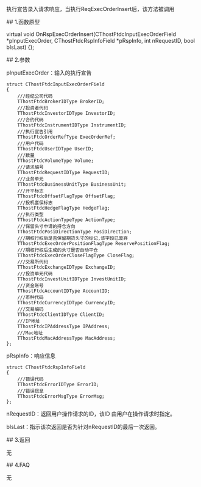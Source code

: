 <p>执行宣告录入请求响应，当执行ReqExecOrderInsert后，该方法被调用</p>
<span class="anchor" id="962f27dc-cb50-4801-b4c3-780bcba0087d"></span>
## 1.函数原型
<p>virtual void OnRspExecOrderInsert(CThostFtdcInputExecOrderField *pInputExecOrder, CThostFtdcRspInfoField *pRspInfo, int nRequestID, bool bIsLast) {};</p>
<span class="anchor" id="43c9c96b-d3c4-4ebd-bc3f-1e31353beeef"></span>
## 2.参数
<p>pInputExecOrder：输入的执行宣告</p>
<pre><code>struct CThostFtdcInputExecOrderField
{
    ///经纪公司代码
    TThostFtdcBrokerIDType BrokerID;
    ///投资者代码
    TThostFtdcInvestorIDType InvestorID;
    ///合约代码
    TThostFtdcInstrumentIDType InstrumentID;
    ///执行宣告引用
    TThostFtdcOrderRefType ExecOrderRef;
    ///用户代码
    TThostFtdcUserIDType UserID;
    ///数量
    TThostFtdcVolumeType Volume;
    ///请求编号
    TThostFtdcRequestIDType RequestID;
    ///业务单元
    TThostFtdcBusinessUnitType BusinessUnit;
    ///开平标志
    TThostFtdcOffsetFlagType OffsetFlag;
    ///投机套保标志
    TThostFtdcHedgeFlagType HedgeFlag;
    ///执行类型
    TThostFtdcActionTypeType ActionType;
    ///保留头寸申请的持仓方向
    TThostFtdcPosiDirectionType PosiDirection;
    ///期权行权后是否保留期货头寸的标记,该字段已废弃
    TThostFtdcExecOrderPositionFlagType ReservePositionFlag;
    ///期权行权后生成的头寸是否自动平仓
    TThostFtdcExecOrderCloseFlagType CloseFlag;
    ///交易所代码
    TThostFtdcExchangeIDType ExchangeID;
    ///投资单元代码
    TThostFtdcInvestUnitIDType InvestUnitID;
    ///资金账号
    TThostFtdcAccountIDType AccountID;
    ///币种代码
    TThostFtdcCurrencyIDType CurrencyID;
    ///交易编码
    TThostFtdcClientIDType ClientID;
    ///IP地址
    TThostFtdcIPAddressType IPAddress;
    ///Mac地址
    TThostFtdcMacAddressType MacAddress;
};
</code></pre>
<p>pRspInfo：响应信息</p>
<pre><code>struct CThostFtdcRspInfoField
{
    ///错误代码
    TThostFtdcErrorIDType ErrorID;
    ///错误信息
    TThostFtdcErrorMsgType ErrorMsg;
};
</code></pre>
<p>nRequestID：返回用户操作请求的ID，该ID 由用户在操作请求时指定。</p>
<p>bIsLast：指示该次返回是否为针对nRequestID的最后一次返回。</p>
<span class="anchor" id="a2649270-391b-4ec5-b683-4925f0c61ada"></span>
## 3.返回
<p>无</p>
<span class="anchor" id="b405fff1-f147-4933-b984-94cf647c8d7c"></span>
## 4.FAQ
<p>无</p>
